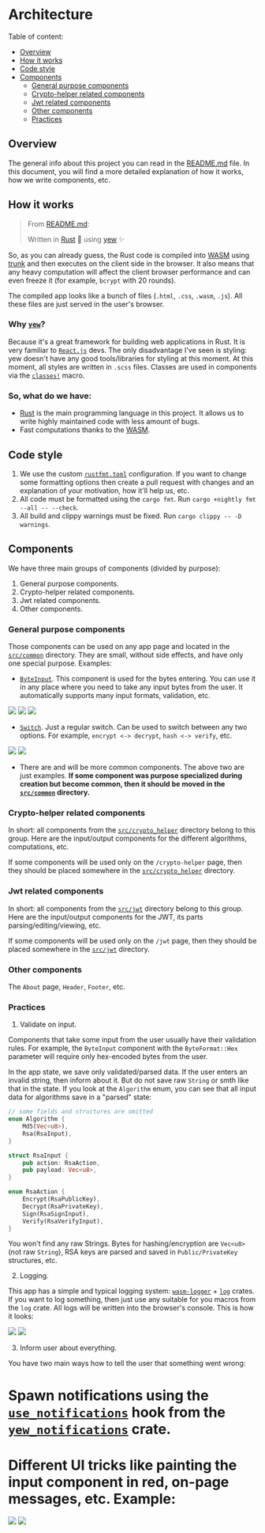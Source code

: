 
# Architecture

Table of content:

* [Overview](#overview)
* [How it works](#how-it-works)
* [Code style](#code-style)
* [Components](#components)
    * [General purpose components](#general-purpose-components)
    * [Crypto-helper related components](#crypto-helper-related-components)
    * [Jwt related components](#jwt-related-components)
    * [Other components](#other-components)
    * [Practices](#practices)

## Overview

The general info about this project you can read in the [README.md](https://github.com/TheBestTvarynka/crypto-helper/blob/main/README.md) file. In this document, you will find a more detailed explanation of how it works, how we write components, etc.

## How it works

> From [README.md](https://github.com/TheBestTvarynka/crypto-helper/blob/main/README.md):
>
> Written in [Rust](https://github.com/rust-lang/rust) :crab: using [yew](https://github.com/yewstack/yew) :sparkles:

So, as you can already guess, the Rust code is compiled into [WASM](https://en.wikipedia.org/wiki/WebAssembly) using [trunk](https://trunkrs.dev) and then executes on the client side in the browser. It also means that any heavy computation will affect the client browser performance and can even freeze it (for example, `bcrypt` with 20 rounds).

The compiled app looks like a bunch of files (`.html`, `.css`, `.wasm`, `.js`). All these files are just served in the user's browser.

### Why [`yew`](https://github.com/yewstack/yew)?

Because it's a great framework for building web applications in Rust. It is very familiar to [`React.js`](https://react.dev) devs. The only disadvantage I've seen is styling: yew doesn't have any good tools/libraries for styling at this moment. At this moment, all styles are written in `.scss` files. Classes are used in components via the [`classes!`](https://docs.rs/yew/latest/yew/macro.classes.html) macro.

### So, what do we have:

* [Rust](https://www.rust-lang.org/) is the main programming language in this project. It allows us to write highly maintained code with less amount of bugs.
* Fast computations thanks to the [WASM](https://en.wikipedia.org/wiki/WebAssembly).

## Code style

1. We use the custom [`rustfmt.toml`](https://github.com/TheBestTvarynka/crypto-helper/blob/main/rustfmt.toml) configuration. If you want to change some formatting options then create a pull request with changes and an explanation of your motivation, how it'll help us, etc.
2. All code must be formatted using the `cargo fmt`. Run `cargo +nightly fmt --all -- --check`.
3. All build and clippy warnings must be fixed. Run `cargo clippy -- -D warnings`.

## Components

We have three main groups of components (divided by purpose):

1. General purpose components.
2. Crypto-helper related components.
3. Jwt related components.
4. Other components.

### General purpose components

Those components can be used on any app page and located in the [`src/common`](https://github.com/TheBestTvarynka/crypto-helper/tree/main/src/common) directory. They are small, without side effects, and have only one special purpose. Examples:

* [`ByteInput`](https://github.com/TheBestTvarynka/crypto-helper/blob/main/src/common/byte_input.rs). This component is used for the bytes entering. You can use it in any place where you need to take any input bytes from the user. It automatically supports many input formats, validation, etc.

![](/public/img/architecture/bi_1.png) ![](/public/img/architecture/bi_2.png) ![](/public/img/architecture/bi_3.png)
* [`Switch`](https://github.com/TheBestTvarynka/crypto-helper/blob/main/src/common/switch.rs). Just a regular switch. Can be used to switch between any two options. For example, `encrypt <-> decrypt`, `hash <-> verify`, etc.

![](/public/img/architecture/s1.png) ![](/public/img/architecture/s2.png)
* There are and will be more common components. The above two are just examples. **If some component was purpose specialized during creation but become common, then it should be moved in the [`src/common`](https://github.com/TheBestTvarynka/crypto-helper/tree/main/src/common) directory.**

### Crypto-helper related components

In short: all components from the [`src/crypto_helper`](https://github.com/TheBestTvarynka/crypto-helper/tree/main/src/crypto_helper) directory belong to this group. Here are the input/output components for the different algorithms, computations, etc.

If some components will be used only on the `/crypto-helper` page, then they should be placed somewhere in the [`src/crypto_helper`](https://github.com/TheBestTvarynka/crypto-helper/tree/main/src/crypto_helper) directory.

### Jwt related components

In short: all components from the [`src/jwt`](https://github.com/TheBestTvarynka/crypto-helper/tree/main/src/jwt) directory belong to this group. Here are the input/output components for the JWT, its parts parsing/editing/viewing, etc.

If some components will be used only on the `/jwt` page, then they should be placed somewhere in the [`src/jwt`](https://github.com/TheBestTvarynka/crypto-helper/tree/main/src/jwt) directory.

### Other components

The `About` page, `Header`, `Footer`, etc.

### Practices

1. Validate on input.

Components that take some input from the user usually have their validation rules. For example, the `ByteInput` component with the `ByteFormat::Hex` parameter will require only hex-encoded bytes from the user.

In the app state, we save only validated/parsed data.  If the user enters an invalid string, then inform about it. But do not save raw `String` or smth like that in the state. If you look at the `Algorithm` enum, you can see that all input data for algorithms save in a "parsed" state:

```rust
// some fields and structures are omitted
enum Algorithm {
    Md5(Vec<u8>),
    Rsa(RsaInput),
}

struct RsaInput {
    pub action: RsaAction,
    pub payload: Vec<u8>,
}

enum RsaAction {
    Encrypt(RsaPublicKey),
    Decrypt(RsaPrivateKey),
    Sign(RsaSignInput),
    Verify(RsaVerifyInput),
}
```

You won't find any raw Strings. Bytes for hashing/encryption are `Vec<u8>` (not raw `String`), RSA keys are parsed and saved in `Public/PrivateKey` structures, etc.

2. Logging.

This app has a simple and typical logging system: [`wasm-logger`](https://crates.io/crates/wasm-logger) + [`log`](https://crates.io/crates/log) crates. If you want to log something, then just use any suitable for you macros from the `log` crate. All logs will be written into the browser's console. This is how it looks:

![](/public/img/architecture/logs_exmaple.png) ![](/public/img/architecture/logs_exmaple.png)

3. Inform user about everything.

You have two main ways how to tell the user that something went wrong:

# Spawn notifications using the [`use_notifications`](https://yn-docs.qkation.com/yew_notifications/fn.use_notification.html) hook from the [`yew_notifications`](https://github.com/TheBestTvarynka/yew-notifications) crate.
# Different UI tricks like painting the input component in red, on-page messages, etc. Example:

![](/public/img/architecture/invalid_input.png) ![](/public/img/architecture/invalid_input.png)
